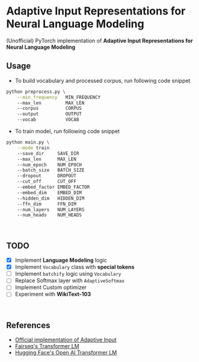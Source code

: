 # Adaptive Input Representations for Neural Language Modeling

(Unofficial) PyTorch implementation of **Adaptive Input Representations for Neural Language Modeling**

## Usage

- To build vocabulary and processed corpus, run following code snippet

```bash
python preprocess.py \
    --min_frequency   MIN_FREQUENCY
    --max_len         MAX_LEN
    --corpus          CORPUS
    --output          OUTPUT
    --vocab           VOCAB
```

- To train model, run following code snippet

```bash
python main.py \
    --mode train
    --save_dir     SAVE_DIR
    --max_len      MAX_LEN
    --num_epoch    NUM_EPOCH
    --batch_size   BATCH_SIZE
    --dropout      DROPOUT
    --cut_off      CUT_OFF
    --embed_factor EMBED_FACTOR
    --embed_dim    EMBED_DIM
    --hidden_dim   HIDDEN_DIM
    --ffn_dim      FFN_DIM
    --num_layers   NUM_LAYERS
    --num_heads    NUM_HEADS
```

<br>

## TODO

- [x] Implement **Language Modeling** logic
- [x] Implement `Vocabulary` class with **special tokens**
- [ ] Implement `batchify` logic using `Vocabulary`
- [ ] Replace Softmax layer with `AdaptiveSoftmax`
- [ ] Implement Custom optimizer
- [ ] Experiment with **WikiText-103**

<br>

## References

- [Official implementation of Adaptive Input](https://github.com/pytorch/fairseq/blob/fb76dac1c4e314db75f9d7a03cb4871c532000cb/fairseq/modules/adaptive_input.py#L13)
- [Fairseq's Transformer LM](https://github.com/pytorch/fairseq/blob/master/fairseq/models/transformer_lm.py)
- [Hugging Face's Open AI Transformer LM](https://github.com/huggingface/pytorch-openai-transformer-lm)